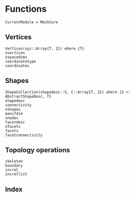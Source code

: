 # Functions

```@meta
CurrentModule = MeshCore
```

## Vertices

```@docs
Vertices(xyz::Array{T, 2}) where {T}
nvertices
nspacedims
coordinatetype
coordinates
```

## Shapes

```@docs
ShapeCollection(shapedesc::S, C::Array{T, 2}) where {S <: AbstractShapeDesc, T}
shapedesc
connectivity
nshapes
manifdim
nnodes
facetdesc
nfacets
facets
facetconnectivity
```


## Topology operations

```@docs
skeleton
boundary
increl
increllist
```

## Index

```@index
```
